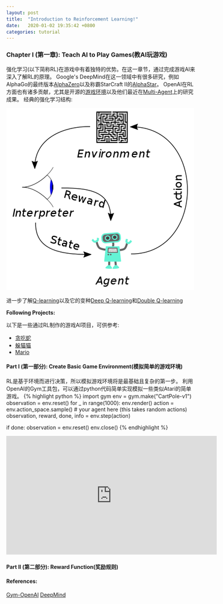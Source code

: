```yaml
---
layout: post
title:  "Introduction to Reinforcement Learning!"
date:   2020-01-02 19:35:42 +0800
categories: tutorial
---
```

### Chapter I (第一章): Teach AI to Play Games(教AI玩游戏)
强化学习(以下简称RL)在游戏中有着独特的优势。在这一章节，通过完成游戏AI来深入了解RL的原理。
Google's DeepMind在这一领域中有很多研究，例如AlphaGo的最终版本[AlphaZero][alpha-zero]以及称霸StarCraft II的[AlphaStar][alpha-star]。
OpenAI在RL方面也有诸多贡献，尤其是开源的[游戏环境][openai-env]以及他们最近在[Multi-Agent][openai-multi-agent-paper]上的研究成果。
经典的强化学习结构:

![reinforcement learning frame](/assets/imgs/2020-01-02-introduction-to-reinforcement-learning/rl_diagram.png)

进一步了解[Q-learning][q-learning]以及它的变种[Deep Q-learning][deep-ql]和[Double Q-learning][double-ql]

**Following Projects:**

以下是一些通过RL制作的游戏AI项目，可供参考:

- [贪吃蛇][snake-ga]
- [躲猫猫][hide-and-seek]
- [Mario][mario]

#### Part I (第一部分): Create Basic Game Environment(模拟简单的游戏环境)
RL是基于环境而进行决策，所以模拟游戏环境将是最基础且复杂的第一步。
利用OpenAI的Gym工具包，可以通过python代码简单实现模拟一些类似Atari的简单游戏。
{% highlight python %}
import gym
env = gym.make("CartPole-v1")
observation = env.reset()
for _ in range(1000):
  env.render()
  action = env.action_space.sample() # your agent here (this takes random actions)
  observation, reward, done, info = env.step(action)

  if done:
    observation = env.reset()
env.close()
{% endhighlight %}
<iframe width="560" height="315" src="https://www.youtube.com/embed/J7E6_my3CHk" frameborder="0" allow="accelerometer; autoplay; encrypted-media; gyroscope; picture-in-picture" allowfullscreen></iframe>

#### Part II (第二部分): Reward Function(奖励规则)

#### References:
[Gym-OpenAI][gym]
[DeepMind][deepmind]


[gym]: https://gym.openai.com/
[deepmind]: https://deepmind.com/blog
[q-learning]: https://en.wikipedia.org/wiki/Q-learning
[deep-ql]: https://arxiv.org/pdf/1704.03732.pdf
[double-ql]: https://papers.nips.cc/paper/3964-double-q-learning.pdf
[snake-ga]: https://github.com/maurock/snake-ga
[hide-and-seek]: https://openai.com/blog/emergent-tool-use/
[mario]: http://pastebin.com/ZZmSNaHX
[openai-env]: https://gym.openai.com/
[openai-multi-agent-paper]: https://arxiv.org/pdf/1909.07528.pdf
[alpha-zero]: https://deepmind.com/blog/article/alphazero-shedding-new-light-grand-games-chess-shogi-and-go
[alpha-star]: https://deepmind.com/blog/announcements/deepmind-and-blizzard-open-starcraft-ii-ai-research-environment


